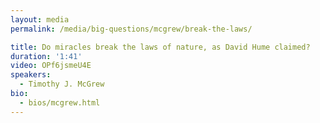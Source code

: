 ```yaml
---
layout: media
permalink: /media/big-questions/mcgrew/break-the-laws/

title: Do miracles break the laws of nature, as David Hume claimed?
duration: '1:41'
video: OPf6jsmeU4E
speakers:
  - Timothy J. McGrew
bio:
  - bios/mcgrew.html
---
```

